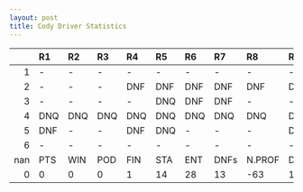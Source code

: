 ```yaml
---
layout: post 
title: Cody Driver Statistics
--- 
```


|     | R1   | R2   | R3   | R4   | R5   | R6   | R7   | R8     | R9   | R10   | R11   | R12   | Points   | Pos   |
|----:|:-----|:-----|:-----|:-----|:-----|:-----|:-----|:-------|:-----|:------|:------|:------|:---------|:------|
|   1 | -    | -    | -    | -    | -    | -    | -    | -      | -    | -     | -     | -     | nan      | nan   |
|   2 | -    | -    | -    | DNF  | DNF  | DNF  | DNF  | DNF    | DNF  | DNF   | DNF   | DNQ   | 0.0      | 24.0  |
|   3 | -    | -    | -    | -    | DNQ  | DNF  | DNF  | -      | -    | -     | -     | -     | 0.0      | 32.0  |
|   4 | DNQ  | DNQ  | DNQ  | DNQ  | DNQ  | DNQ  | DNQ  | DNQ    | DNQ  | DNQ   | DNF   | -     | 0.0      | 35.0  |
|   5 | DNF  | -    | -    | DNF  | DNQ  | -    | -    | -      | DNQ  | -     | 17    | -     | 0.0      | 34.0  |
|   6 | -    | -    | -    | -    | -    | -    | -    | -      | -    | -     | -     | -     | nan      | nan   |
| nan | PTS  | WIN  | POD  | FIN  | STA  | ENT  | DNFs | N.PROF | DNQ  | %FIN  | PPR   | BST   | CHA      | RNK   |
|   0 | 0    | 0    | 0    | 1    | 14   | 28   | 13   | -63    | 14   | 7.14  | 0.0   | 17    | 0.0      | 58.0  |